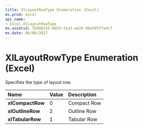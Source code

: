 ```yaml
---
title: XlLayoutRowType Enumeration (Excel)
ms.prod: excel
api_name:
- Excel.XlLayoutRowType
ms.assetid: 7bd98255-8053-41a3-a62b-98a595ffa4cf
ms.date: 06/08/2017
---
```



# XlLayoutRowType Enumeration (Excel)

Specifies the type of layout row.



|Name|Value|Description|
|:-----|:-----|:-----|
| **xlCompactRow**|0|Compact Row|
| **xlOutlineRow**|2|Outline Row|
| **xlTabularRow**|1|Tabular Row|

